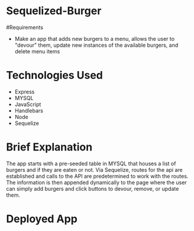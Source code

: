 # Sequelized-Burger

#Requirements

* Make an app that adds new burgers to a menu, allows the user to "devour" them, update new instances of the available burgers, and delete menu items

# Technologies Used

* Express
* MYSQL
* JavaScript
* Handlebars
* Node
* Sequelize

# Brief Explanation

The app starts with a pre-seeded table in MYSQL that houses a list of burgers and if they are eaten or not. Via Sequelize, routes for the api are established and calls to the API are predetermined to work with the routes. The information is then appended dynamically to the page where the user can simply add burgers and click buttons to devour, remove, or update them. 

# Deployed App

